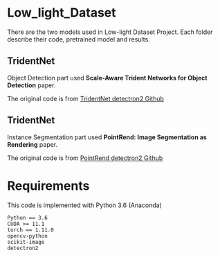 # Low_light_Dataset

There are the two models used in Low-light Dataset Project.
Each folder describe their code, pretrained model and results.

## TridentNet
Object Detection part used **Scale-Aware Trident Networks for Object Detection** paper.

The original code is from [TridentNet detectron2 Github](https://github.com/facebookresearch/detectron2/tree/main/projects/TridentNet)

## TridentNet
Instance Segmentation part used **PointRend: Image Segmentation as Rendering** paper.

The original code is from [PointRend detectron2 Github](https://github.com/facebookresearch/detectron2/tree/main/projects/PointRend)


# Requirements

This code is implemented with Python 3.6 (Anaconda)

```
Python == 3.6
CUDA >= 11.1
torch == 1.11.0
opencv-python
scikit-image
detectron2
```

